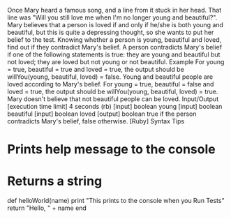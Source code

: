 Once Mary heard a famous song, and a line from it stuck in her head. That line was "Will you still love me when I'm no longer young and beautiful?". Mary believes that a person is loved if and only if he/she is both young and beautiful, but this is quite a depressing thought, so she wants to put her belief to the test.
Knowing whether a person is young, beautiful and loved, find out if they contradict Mary's belief.
A person contradicts Mary's belief if one of the following statements is true:
they are young and beautiful but not loved;
they are loved but not young or not beautiful.
Example
For young = true, beautiful = true and loved = true, the output should be
willYou(young, beautiful, loved) = false.
Young and beautiful people are loved according to Mary's belief.
For young = true, beautiful = false and loved = true, the output should be
willYou(young, beautiful, loved) = true.
Mary doesn't believe that not beautiful people can be loved.
Input/Output
[execution time limit] 4 seconds (rb)
[input] boolean young
[input] boolean beautiful
[input] boolean loved
[output] boolean
true if the person contradicts Mary's belief, false otherwise.
[Ruby] Syntax Tips
# Prints help message to the console
# Returns a string
def helloWorld(name)
    print "This prints to the console when you Run Tests"
    return "Hello, " + name
end
